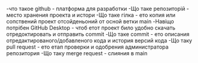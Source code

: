 -что такое github - платформа для разработки
-Що таке репозиторій - место хранения проекта и истори
-Що таке гілка - ето копия или сопствений проект отсойденьоний от осной ветки main
-Навіщо потрібен GitHub Desktop - чтоб етот проект било удобно скачать отредоктировать и отправить commit
-Що таке commit - ето описания отредактированого/добавленого кода и история версий кода
-Що таку pull request - ето етап проверки и одобрения администратора репозитория
-Що таку merge request - слияния в main